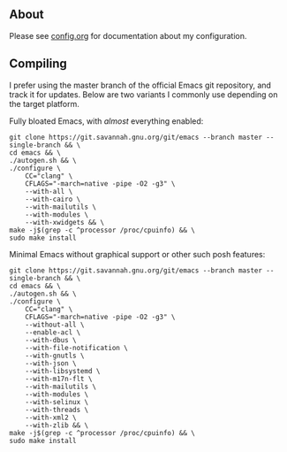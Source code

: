 ## About
Please see
[config.org](https://github.com/jcmdln/config/blob/master/etc/emacs/config.org)
for documentation about my configuration.


## Compiling
I prefer using the master branch of the official Emacs git repository,
and track it for updates. Below are two variants I commonly use
depending on the target platform.


Fully bloated Emacs, with _almost_ everything enabled:

	git clone https://git.savannah.gnu.org/git/emacs --branch master --single-branch && \
	cd emacs && \
	./autogen.sh && \
	./configure \
		CC="clang" \
		CFLAGS="-march=native -pipe -O2 -g3" \
		--with-all \
		--with-cairo \
		--with-mailutils \
		--with-modules \
		--with-xwidgets && \
	make -j$(grep -c ^processor /proc/cpuinfo) && \
	sudo make install


Minimal Emacs without graphical support or other such posh features:

	git clone https://git.savannah.gnu.org/git/emacs --branch master --single-branch && \
	cd emacs && \
	./autogen.sh && \
	./configure \
		CC="clang" \
		CFLAGS="-march=native -pipe -O2 -g3" \
		--without-all \
		--enable-acl \
		--with-dbus \
		--with-file-notification \
		--with-gnutls \
		--with-json \
		--with-libsystemd \
		--with-m17n-flt \
		--with-mailutils \
		--with-modules \
		--with-selinux \
		--with-threads \
		--with-xml2 \
		--with-zlib && \
	make -j$(grep -c ^processor /proc/cpuinfo) && \
	sudo make install
